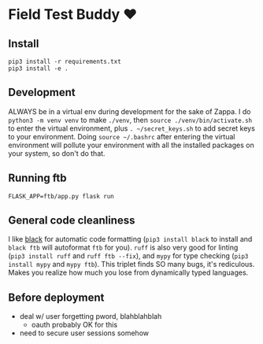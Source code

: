 # Field Test Buddy :heart:

## Install

```console
pip3 install -r requirements.txt
pip3 install -e .
```

## Development

ALWAYS be in a virtual env during development for the sake of Zappa. I do `python3 -m venv venv` to make `./venv`, then `source ./venv/bin/activate.sh` to enter the virtual environment, plus `. ~/secret_keys.sh` to add secret keys to your environment. Doing `source ~/.bashrc` after entering the virtual environment will pollute your environment with all the installed packages on your system, so don't do that.

## Running ftb

``` console
FLASK_APP=ftb/app.py flask run
```

## General code cleanliness

I like [black](https://github.com/psf/black) for automatic code formatting (`pip3 install black` to install and `black ftb` will autoformat `ftb` for you). `ruff` is also very good for linting (`pip3 install ruff` and `ruff ftb --fix`), and `mypy` for type checking (`pip3 install mypy` and `mypy ftb`). This triplet finds SO many bugs, it's rediculous. Makes you realize how much you lose from dynamically typed languages.


## Before deployment

- deal w/ user forgetting pword, blahblahblah
  - oauth probably OK for this
- need to secure user sessions somehow
